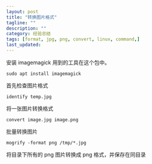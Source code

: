 ```yaml
---
layout: post
title: "转换图片格式"
tagline: ""
description: ""
category: 经验总结
tags: [format, jpg, png, convert, linux, command,]
last_updated:
---
```


安装 imagemagick 用到的工具在这个包中。

    sudo apt install imagemagick

首先检查图片格式

    identify temp.jpg


将一张图片转换格式

    convert image.jpg image.png


批量转换图片

    mogrify -format png /tmp/*.jpg

将目录下所有的 png 图片转换成 png 格式，并保存在同目录

